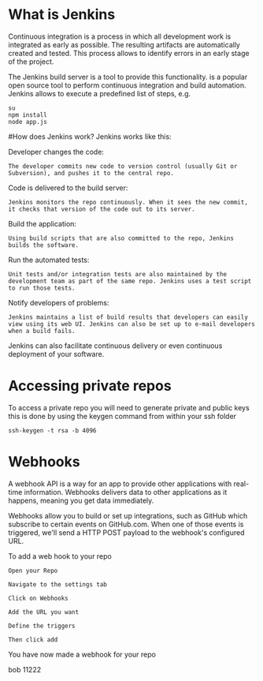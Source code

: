 # What is Jenkins
Continuous integration is a process in which all development work is integrated as early as possible. 
The resulting artifacts are automatically created and tested. This process allows to identify errors in an early stage of the project.

The Jenkins build server is a tool to provide this functionality.
is a popular open source tool to perform continuous integration and build automation. 
Jenkins allows to execute a predefined list of steps, e.g.
    
    su 
    npm install
    node app.js


#How does Jenkins work?
Jenkins works like this:

Developer changes the code: 
    
    The developer commits new code to version control (usually Git or Subversion), and pushes it to the central repo.
Code is delivered to the build server: 
    
    Jenkins monitors the repo continuously. When it sees the new commit, it checks that version of the code out to its server.
Build the application: 
    
    Using build scripts that are also committed to the repo, Jenkins builds the software.
Run the automated tests: 
    
    Unit tests and/or integration tests are also maintained by the development team as part of the same repo. Jenkins uses a test script to run those tests.
Notify developers of problems: 
    
    Jenkins maintains a list of build results that developers can easily view using its web UI. Jenkins can also be set up to e-mail developers when a build fails.
Jenkins can also facilitate continuous delivery or even continuous deployment of your software.

# Accessing private repos
To access a private repo you will need to generate private and public keys this is done by using the keygen command from within your ssh folder
    
    ssh-keygen -t rsa -b 4096
   
# Webhooks 
A webhook API  is a way for an app to provide other applications with real-time information. 
Webhooks delivers data to other applications as it happens, meaning you get data immediately.

Webhooks allow you to build or set up integrations, such as GitHub which subscribe to certain events on GitHub.com. 
When one of those events is triggered, we'll send a HTTP POST payload to the webhook's configured URL.


To add a web hook to your repo 
    
    Open your Repo
    
    Navigate to the settings tab
    
    Click on Webhooks
    
    Add the URL you want
    
    Define the triggers
    
    Then click add
    
You have now made a webhook for your repo

bob 11222